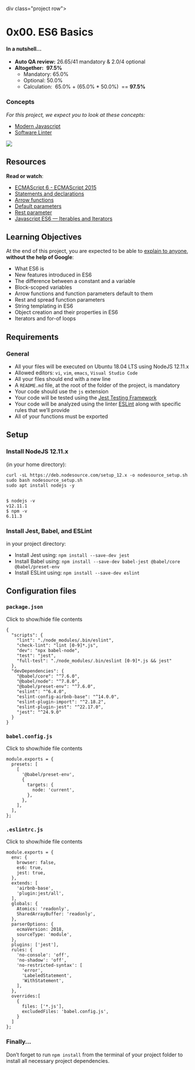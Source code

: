 div class="project row">

0x00. ES6 Basics
================

#### In a nutshell…

*   **Auto QA review:** 26.65/41 mandatory & 2.0/4 optional
*   **Altogether:**  **97.5%**
    *   Mandatory: 65.0%
    *   Optional: 50.0%
    *   Calculation:  65.0% + (65.0% \* 50.0%)  == **97.5%**

### Concepts

_For this project, we expect you to look at these concepts:_

*   [Modern Javascript](/concepts/541)
*   [Software Linter](/concepts/542)

![](https://s3.amazonaws.com/alx-intranet.hbtn.io/uploads/medias/2019/12/08806026ef621f900121.png?X-Amz-Algorithm=AWS4-HMAC-SHA256&X-Amz-Credential=AKIARDDGGGOUSBVO6H7D%2F20230415%2Fus-east-1%2Fs3%2Faws4_request&X-Amz-Date=20230415T114613Z&X-Amz-Expires=86400&X-Amz-SignedHeaders=host&X-Amz-Signature=fdcf3b8ddd284d89c1cd384081882829146a8811a376ae2626a4d3fd0949a9e8)

Resources
---------

**Read or watch**:

*   [ECMAScript 6 - ECMAScript 2015](/rltoken/NW1dFLFExQ12_hD8yvkV3A "ECMAScript 6 - ECMAScript 2015")
*   [Statements and declarations](/rltoken/sroRUsUvOZV28V99MHDenw "Statements and declarations")
*   [Arrow functions](/rltoken/N2WLylppCtkkX3YFFtyUHw "Arrow functions")
*   [Default parameters](/rltoken/kbw9gMO6sdeOKAY23SYVgA "Default parameters")
*   [Rest parameter](/rltoken/erZfCvacuGVk9z1CQlJvYQ "Rest parameter")
*   [Javascript ES6 — Iterables and Iterators](/rltoken/8v1-YerKniZTmWCoy52lpA "Javascript ES6 — Iterables and Iterators")

Learning Objectives
-------------------

At the end of this project, you are expected to be able to [explain to anyone](/rltoken/KDGvEqVWIsvOQfCcwDNHNg "explain to anyone"), **without the help of Google**:

*   What ES6 is
*   New features introduced in ES6
*   The difference between a constant and a variable
*   Block-scoped variables
*   Arrow functions and function parameters default to them
*   Rest and spread function parameters
*   String templating in ES6
*   Object creation and their properties in ES6
*   Iterators and for-of loops

Requirements
------------

### General

*   All your files will be executed on Ubuntu 18.04 LTS using NodeJS 12.11.x
*   Allowed editors: `vi`, `vim`, `emacs`, `Visual Studio Code`
*   All your files should end with a new line
*   A `README.md` file, at the root of the folder of the project, is mandatory
*   Your code should use the `js` extension
*   Your code will be tested using the [Jest Testing Framework](/rltoken/ECZpKsJ3fm1qRA7lDyhd_Q "Jest Testing Framework")
*   Your code will be analyzed using the linter [ESLint](/rltoken/Ttd9w5jERwTErJW3DDbVoQ "ESLint") along with specific rules that we’ll provide
*   All of your functions must be exported

Setup
-----

### Install NodeJS 12.11.x

(in your home directory):

    curl -sL https://deb.nodesource.com/setup_12.x -o nodesource_setup.sh
    sudo bash nodesource_setup.sh
    sudo apt install nodejs -y
    

    $ nodejs -v
    v12.11.1
    $ npm -v
    6.11.3
    

### Install Jest, Babel, and ESLint

in your project directory:

*   Install Jest using: `npm install --save-dev jest`
*   Install Babel using: `npm install --save-dev babel-jest @babel/core @babel/preset-env`
*   Install ESLint using: `npm install --save-dev eslint`

Configuration files
-------------------

### `package.json`

Click to show/hide file contents

    
    {
      "scripts": {
        "lint": "./node_modules/.bin/eslint",
        "check-lint": "lint [0-9]*.js",
        "dev": "npx babel-node",
        "test": "jest",
        "full-test": "./node_modules/.bin/eslint [0-9]*.js && jest"
      },
      "devDependencies": {
        "@babel/core": "^7.6.0",
        "@babel/node": "^7.8.0",
        "@babel/preset-env": "^7.6.0",
        "eslint": "^6.4.0",
        "eslint-config-airbnb-base": "^14.0.0",
        "eslint-plugin-import": "^2.18.2",
        "eslint-plugin-jest": "^22.17.0",
        "jest": "^24.9.0"
      }
    }

### `babel.config.js`

Click to show/hide file contents

    
    module.exports = {
      presets: [
        [
          '@babel/preset-env',
          {
            targets: {
              node: 'current',
            },
          },
        ],
      ],
    };

### `.eslintrc.js`

Click to show/hide file contents

    
    module.exports = {
      env: {
        browser: false,
        es6: true,
        jest: true,
      },
      extends: [
        'airbnb-base',
        'plugin:jest/all',
      ],
      globals: {
        Atomics: 'readonly',
        SharedArrayBuffer: 'readonly',
      },
      parserOptions: {
        ecmaVersion: 2018,
        sourceType: 'module',
      },
      plugins: ['jest'],
      rules: {
        'no-console': 'off',
        'no-shadow': 'off',
        'no-restricted-syntax': [
          'error',
          'LabeledStatement',
          'WithStatement',
        ],
      },
      overrides:[
        {
          files: ['*.js'],
          excludedFiles: 'babel.config.js',
        }
      ]
    };

### Finally…

Don’t forget to run `npm install` from the terminal of your project folder to install all necessary project dependencies.

